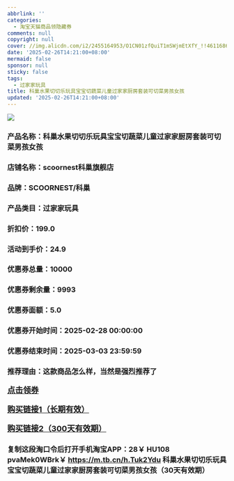 ```yaml
---
abbrlink: ''
categories:
  - 淘宝天猫商品领隐藏券
comments: null
copyright: null
cover: //img.alicdn.com/i2/2455164953/O1CN01zfQuiT1mSWjmEtXfY_!!4611686018427385881-2-item_pic.png
date: '2025-02-26T14:21:00+08:00'
mermaid: false
sponsor: null
sticky: false
tags:
  - 过家家玩具
title: 科巢水果切切乐玩具宝宝切蔬菜儿童过家家厨房套装可切菜男孩女孩
updated: '2025-02-26T14:21:00+08:00'
--- 
```


![](//img.alicdn.com/i2/2455164953/O1CN01zfQuiT1mSWjmEtXfY_!!4611686018427385881-2-item_pic.png)

### 产品名称：科巢水果切切乐玩具宝宝切蔬菜儿童过家家厨房套装可切菜男孩女孩
### 店铺名称：scoornest科巢旗舰店
### 品牌：SCOORNEST/科巢
### 产品类目：过家家玩具
### 折扣价：199.0
### 活动到手价：24.9
### 优惠券总量：10000
### 优惠券剩余量：9993
### 优惠券面额：5.0
### 优惠券开始时间：2025-02-28 00:00:00	
### 优惠券结束时间：2025-03-03 23:59:59	
### 推荐理由：这款商品怎么样，当然是强烈推荐了

<p style="font-size: 18px; font-weight: bold;">
  <a href="https://uland.taobao.com/coupon/edetail?e=kIjomq94dhqlhHvvyUNXZfh8CuWt5YH5OVuOuRD5gLJMmdsrkidbOWBzzpT26idJN7rzAWPBMbZaECvA1JCod7aJBjo0olTwOnn1MnMwDmpXvyqYD5Q%2FA2teJN%2FVA%2FwTRSHvQe2jOLZ9pbNCYX0I%2BPP%2BWUTgK%2F%2B0I%2BtaUgbudUxA%2B536asYsLWVfKa%2BhVnNDclz5crQ7xSUOk6VHl%2Fbf7ZjB6TX2HR3QQ5WKStDdyeTLAJho1Tgm24y1rRo98IyIzxHHRjXbSzC3GXpSbfs48pIHC2YB2IOBwHoOLG9JxeAeP%2Fd1oA4%2BIjUQMLBzso%2BPswDhlpaMEawCGruttYDvNg%3D%3D&traceId=2166d8db17407296732636749d133b&union_lens=lensId%3AOPT%401740729685%40212b8971_0df6_1954b931617_51b7%4001%40eyJmbG9vcklkIjo3MzM1NH0ie" target="_blank">点击领券</a>
</p>
<p style="font-size: 18px; font-weight: bold;">
  <a href="https://s.click.taobao.com/t?e=m%3D2%26s%3Dm%2F5Ki27p8hZw4vFB6t2Z2ueEDrYVVa64K7Vc7tFgwiHjf2vlNIV67kkfnVn6TwKdP9LlJoUu0c73ID%2FV1RqsF4wnCJeELi4I%2FIEn%2BS1IjHAB0ghlTd7WlZVm%2FOAUUFw71qrpxiwMoCNxc1AtbZGVSwjjJJ502HcnR6iA6VC1%2BooLZMqoQW%2BfuKGzo1lVxIioT7XUSPNH1b2C%2FbsK6%2B0su2G4D7rSSb0YUf7aJtJHTKmqYHSPv4nyhpWMuyCaJAA2jCYtYGASbzRUrFwjXfRKMROfYmExpA2104bt%2FCh0HCYgezQBmpo2R8G5hFEsAcknbJBdwKCoumU%3D" target="_blank">购买链接1（长期有效）</a>
</p>
<p style="font-size: 18px; font-weight: bold;">
  <a href="https://s.click.taobao.com/S5m5TNs" target="_blank">购买链接2（300天有效期）</a>
</p>

### 复制这段淘口令后打开手机淘宝APP：28￥ HU108 pvaMek0WBrk￥ https://m.tb.cn/h.Tuk2Ydu  科巢水果切切乐玩具宝宝切蔬菜儿童过家家厨房套装可切菜男孩女孩（30天有效期）
